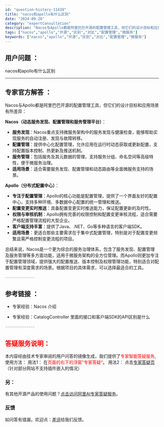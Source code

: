 ```yaml
---
id: "question-history-11438"
title: "nacos和apollo有什么区别"
date: "2024-09-26"
category: "expertConsultation"
description: "Nacos与Apollo都是阿里巴巴开源的配置管理工具，但它们的设计目标和应用场景有所差异：**Nacos（动态服务发现、配置管理和服务管理平台）**：- **服务发现**：Nacos重点支持微服务架构中的服务发现与健康检查，能够帮助实现服务的自动注册、发现与故障转移。- **配置管理**：提供中心"
tags: ["nacos","apollo","开源","区别","对比","配置管理","微服务"]
keywords: ["nacos","apollo","开源","区别","对比","配置管理","微服务"]
---
```


## 用户问题 ： 
 nacos和apollo有什么区别  

---------------
## 专家官方解答 ：

Nacos与Apollo都是阿里巴巴开源的配置管理工具，但它们的设计目标和应用场景有所差异：

**Nacos（动态服务发现、配置管理和服务管理平台）**：
- **服务发现**：Nacos重点支持微服务架构中的服务发现与健康检查，能够帮助实现服务的自动注册、发现与故障转移。
- **配置管理**：提供中心化配置管理，允许应用在运行时动态获取或更新配置，支持配置版本控制、热更新及推送机制。
- **服务管理**：包括服务及其元数据的管理，支持服务分组、命名空间等高级特性，便于微服务治理。
- **适用场景**：适合需要服务发现、配置管理和动态路由等全面微服务支持的场景。

**Apollo（分布式配置中心）**：
- **专注于配置管理**：Apollo的核心功能是配置管理，提供了一个界面友好的配置中心，支持多种环境、多数据中心配置的统一管理和推送。
- **配置变更实时推送**：具备配置变更实时推送能力，保证配置更新的及时性。
- **权限与审核机制**：Apollo拥有完善的权限控制和配置变更审核流程，适合需要严格配置管理流程的大型企业。
- **客户端支持丰富**：提供了Java、.NET、Go等多种语言的客户端SDK。
- **适用场景**：更适合那些主要需求在于集中式配置管理，特别是对于配置变更频繁且需严格控制变更流程的项目。

总结来说，Nacos是一个更为综合的服务治理体系，包含了服务发现、配置管理及服务管理等多方面功能，适用于微服务架构的全方位管理。而Apollo则更加专注于配置管理领域，提供强大的配置推送、版本控制及权限管理功能，特别适合对配置管理有深度需求的场景。根据项目的具体需求，可以选择最适合的工具。


<font color="#949494">---------------</font> 


## 参考链接 ：

* 专家经验：Nacos 介绍 
 
 * 专家经验：CatalogController 里面的接口和客户端SDK的API区别是什么 


 <font color="#949494">---------------</font> 
 


## <font color="#FF0000">答疑服务说明：</font> 

本内容经由技术专家审阅的用户问答的镜像生成，我们提供了<font color="#FF0000">专家智能答疑服务</font>,使用方法：
用法1： 在<font color="#FF0000">页面的右下的浮窗”专家答疑“</font>。
用法2： 点击[专家答疑页](https://answer.opensource.alibaba.com/docs/intro)（针对部分网站不支持插件嵌入的情况）
### 另：


有其他开源产品的使用问题？[点击访问阿里AI专家答疑服务](https://answer.opensource.alibaba.com/docs/intro)。
### 反馈
如问答有错漏，欢迎点：[差评](https://ai.nacos.io/user/feedbackByEnhancerGradePOJOID?enhancerGradePOJOId=13759)给我们反馈。
